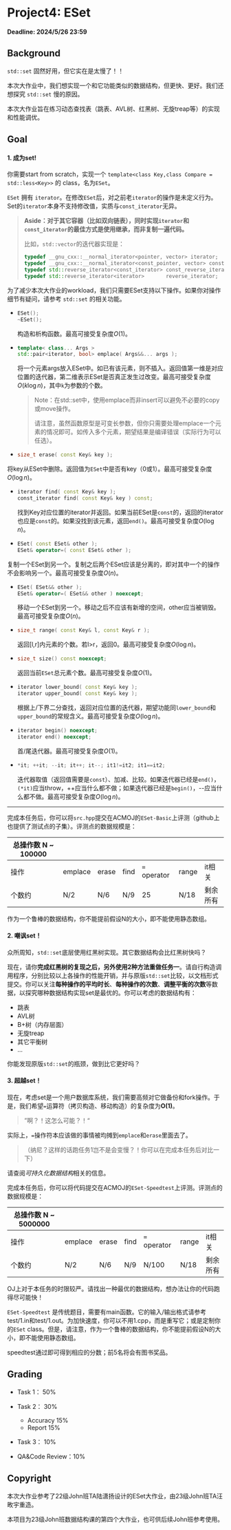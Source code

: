 # Project4: ESet

**Deadline: 2024/5/26 23:59**

## Background

`std::set` 固然好用，但它实在是太慢了！！

本次大作业中，我们想实现一个和它功能类似的数据结构，但更快、更好。我们还想探究 `std::set` 慢的原因。

本次大作业旨在练习动态查找表（跳表、AVL树、红黑树、无旋treap等）的实现和性能调优。

## Goal

#### 1. 成为set!

你需要start from scratch，实现一个 `template<class Key,class Compare = std::less<Key>>` 的 class，名为`ESet`。

`ESet` 拥有 `iterator`。在修改`ESet`后，对之前老`iterator`的操作是未定义行为。Set的`iterator`本身不支持修改值，实质与`const_iterator`无异。

> **Aside：对于其它容器（比如双向链表），同时实现`iterator`和`const_iterator`的最佳方式是使用继承，而非复制一遍代码。**
>
> 比如，`std::vector`的迭代器实现是：
>
> ```c++
> typedef __gnu_cxx::__normal_iterator<pointer, vector> iterator;
> typedef __gnu_cxx::__normal_iterator<const_pointer, vector> const_iterator;
> typedef std::reverse_iterator<const_iterator>	const_reverse_iterator;
> typedef std::reverse_iterator<iterator>		reverse_iterator;
> ```



为了减少本次大作业的workload，我们只需要ESet支持以下操作。如果你对操作细节有疑问，请参考 `std::set` 的相关功能。

- ```C++
  ESet();
  ~ESet();
  ```

  构造和析构函数。最高可接受复杂度$O(1)$。

  

- ```c++
  template< class... Args >
  std::pair<iterator, bool> emplace( Args&&... args ); 
  ```

  将一个元素args放入ESet中。如已有该元素，则不插入。返回值第一维是对应位置的迭代器，第二维表示ESet是否真正发生过改变。最高可接受复杂度$O(k\log n)$，其中`k`为参数的个数。

  > Note：在std::set中，使用emplace而非insert可以避免不必要的copy或move操作。
  >
  > 请注意，虽然函数原型是可变长参数，但你只需要处理emplace一个元素的情况即可。如传入多个元素，期望结果是编译错误（实际行为可以任选）。



- 	```c++
	size_t erase( const Key& key );
	```

  将key从ESet中删除。返回值为`ESet`中是否有key（0或1）。最高可接受复杂度$O(\log n)$。

  

- ```c++
  iterator find( const Key& key );
  const_iterator find( const Key& key ) const;
  ```
  
  找到Key对应位置的iterator并返回。如果当前ESet是`const`的，返回的iterator也应是`const`的。如果没找到该元素，返回`end()`。最高可接受复杂度$O(\log n)$。
  
  
  
- ```C++
  ESet( const ESet& other );
  ESet& operator=( const ESet& other );
  ```

​		复制一个ESet到另一个。复制之后两个ESet应该是分离的，即对其中一个的操作不会影响另一个。最高可接受复杂度$O(n)$。



- ```c++
  ESet( ESet&& other );
  ESet& operator=( ESet&& other ) noexcept;
  ```
  
  移动一个ESet到另一个。移动之后不应该有新增的空间，other应当被销毁。最高可接受复杂度$O(n)$。
  
  
  
- ```c++
  size_t range( const Key& l, const Key& r );
  ```

  返回[l,r]内元素的个数。若l>r，返回0。最高可接受复杂度$O(\log n)$。

  
  
- ```c++
  size_t size() const noexcept;
  ```

  返回当前`ESet`总元素个数。最高可接受复杂度$O(1)$。
  
  
  
- ```c++
  iterator lower_bound( const Key& key );
  iterator upper_bound( const Key& key );
  ```
  
  根据上/下界二分查找，返回对应位置的迭代器，期望功能同`lower_bound`和`upper_bound`的常规含义。最高可接受复杂度$O(\log n)$。

  

- ```c++
  iterator begin() noexcept;
  iterator end() noexcept;
  ```
  
  首/尾迭代器。最高可接受复杂度$O(1)$。



- ```C++
  *it; ++it; --it; it++; it--; it1!=it2; it1==it2;
  ```

	迭代器取值（返回值需要是`const`）、加减、比较。如果迭代器已经是`end()`，`(*it)`应当throw，++应当什么都不做；如果迭代器已经是`begin()`，--应当什么都不做。最高可接受复杂度$O(\log n)$。

------

完成本任务后，你可以将`src.hpp`提交在ACMOJ的`ESet-Basic`上评测（github上也提供了测试点的子集）。评测点的数据规模是：

| 总操作数 N ~ 100000 |         |       |      |              |       |          |
| ------------------- | ------- | ----- | ---- | ------------ | ----- | -------- |
| 操作                | emplace | erase | find | `=` operator | range | it相关   |
| 个数约              | N/2     | N/6   | N/9  | 25           | N/18  | 剩余所有 |

作为一个鲁棒的数据结构，你不能提前假设N的大小，即不能使用静态数组。



#### 2. 嘲讽set！

众所周知，`std::set`底层使用红黑树实现。其它数据结构会比红黑树快吗？

现在，请你**完成红黑树的复现之后，另外使用2种方法重做任务一**。请自行构造调用程序，分别比较以上各操作的性能开销，并与原版`std::set`比较，以文档形式提交。你可以关注**每种操作的平均时长**、**每种操作的次数**、**调整平衡的次数**等数据，以探究哪种数据结构实现set是最优的。你可以考虑的数据结构有：

- 跳表
- AVL树
- B+树（内存层面）
- 无旋treap
- 其它平衡树
- ...

你能发现原版`std::set`的瓶颈，做到比它更好吗？



#### 3. 超越set！

现在，考虑set是一个用户数据库系统，我们需要高频对它做备份和fork操作。于是，我们希望`=`运算符（拷贝构造、移动构造）的复杂度为$\textbf{O(1)}$。

>  ”啊？！这怎么可能？！“

实际上，`=`操作符本应该做的事情被均摊到`emplace`和`erase`里面去了。

> （纳尼？这样的话跑任务1岂不是会变慢？！你可以在完成本任务后对比一下）

请查阅*可持久化数据结构*相关的信息。

完成本任务后，你可以将代码提交在ACMOJ的`ESet-Speedtest`上评测。评测点的数据规模是：

| 总操作数 N ~ 5000000 |         |       |      |              |       |          |
| -------------------- | ------- | ----- | ---- | ------------ | ----- | -------- |
| 操作                 | emplace | erase | find | `=` operator | range | it相关   |
| 个数约               | N/2     | N/6   | N/9  | N/100        | N/18  | 剩余所有 |

OJ上对于本任务的时限较严。请找出一种最优的数据结构，想办法让你的代码跑得尽可能快！

`ESet-Speedtest` 是传统题目，需要有main函数。它的输入/输出格式请参考test/1.in和test/1.out。为加快速度，你可以不用1.cpp，而是重写它；或是定制你的`ESet` class。但是，请注意，作为一个鲁棒的数据结构，你不能提前假设N的大小，即不能使用静态数组。

speedtest通过即可得到相应的分数；前5名将会有图书奖品。

## Grading

- Task 1： 50%

- Task 2： 30%
  - Accuracy 15%
  - Report 15%
- Task 3： 10%
- QA&Code Review：10%

## Copyright

本次大作业参考了22级John班TA陆潇扬设计的ESet大作业，由23级John班TA汪畋宇重造。

本项目为23级John班数据结构课的第四个大作业，也可供后续John班参考使用。

